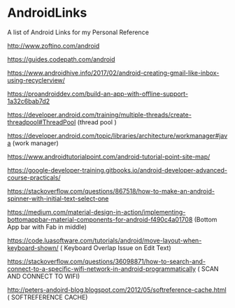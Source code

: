 # AndroidLinks
A list of Android Links for my Personal Reference

http://www.zoftino.com/android

https://guides.codepath.com/android

https://www.androidhive.info/2017/02/android-creating-gmail-like-inbox-using-recyclerview/

https://proandroiddev.com/build-an-app-with-offline-support-1a32c6bab7d2

https://developer.android.com/training/multiple-threads/create-threadpool#ThreadPool  (thread pool )

https://developer.android.com/topic/libraries/architecture/workmanager#java (work manager)

https://www.androidtutorialpoint.com/android-tutorial-point-site-map/

https://google-developer-training.gitbooks.io/android-developer-advanced-course-practicals/

https://stackoverflow.com/questions/867518/how-to-make-an-android-spinner-with-initial-text-select-one 

https://medium.com/material-design-in-action/implementing-bottomappbar-material-components-for-android-f490c4a01708 (Bottom App bar with Fab in middle)

https://code.luasoftware.com/tutorials/android/move-layout-when-keyboard-shown/
( Keyboard Overlap Issue on Edit Text)

https://stackoverflow.com/questions/36098871/how-to-search-and-connect-to-a-specific-wifi-network-in-android-programmatically
( SCAN AND CONNECT TO WIFI)

http://peters-andoird-blog.blogspot.com/2012/05/softreference-cache.html 
( SOFTREFERENCE CACHE)
